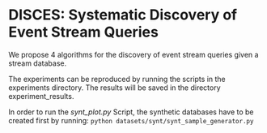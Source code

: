 # DISCES: Systematic Discovery of Event Stream Queries

We propose 4 algorithms for the discovery of event stream queries given a stream database.

The experiments can be reproduced by running the scripts in the experiments directory.
The results will be saved in the directory experiment_results.

In order to run the _synt\_plot.py_ Script, the synthetic databases have to be created first by running: 
```python datasets/synt/synt_sample_generator.py```
